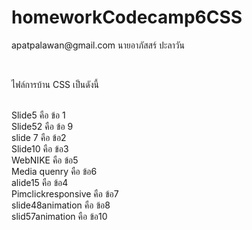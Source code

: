 # homeworkCodecamp6CSS
<p>apatpalawan@gmail.com นายอาภัสสร์ ปะลาวัน </p> <br> 
<p> ไฟล์การบ้าน CSS เป็นดังนี้ <p> <br>
 Slide5                     คือ ข้อ 1  <br>
 Slide52                    คือ ข้อ 9  <br>
slide 7                     คือ ข้อ2   <br>
Slide10                     คือ ข้อ3   <br>
WebNIKE                     คือ ข้อ5   <br>
Media quenry                คือ ข้อ6   <br>
alide15                     คือ ข้อ4   <br>
Pimclickresponsive          คือ ข้อ7   <br>
slide48animation            คือ ข้อ8   <br>
slid57animation             คือ ข้อ10   <br>

